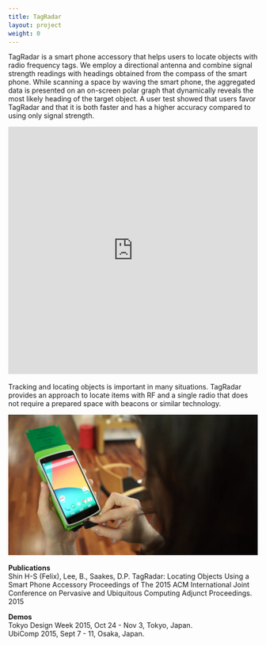 ```yaml
---
title: TagRadar
layout: project
weight: 0
---
```

TagRadar is a smart phone accessory that helps users to
locate objects with radio frequency tags. We employ a
directional antenna and combine signal strength readings
with headings obtained from the compass of the smart
phone. While scanning a space by waving the smart
phone, the aggregated data is presented on an on-screen
polar graph that dynamically reveals the most likely
heading of the target object. A user test showed that
users favor TagRadar and that it is both faster and has a
higher accuracy compared to using only signal strength.

<iframe src="https://player.vimeo.com/video/138178621" width="100%" height="500" frameborder="0" webkitallowfullscreen mozallowfullscreen allowfullscreen></iframe>

Tracking and locating objects is important in many
situations. TagRadar provides an approach to locate items with RF
and a single radio that does not require a prepared space
with beacons or similar technology.

![](<img/tag_radar_phone.jpg>)

**Publications**   
Shin H-S (Felix), Lee, B., Saakes, D.P. TagRadar: Locating Objects Using a Smart Phone Accessory Proceedings of The 2015 ACM International Joint Conference on Pervasive and Ubiquitous Computing Adjunct Proceedings. 2015

**Demos**   
Tokyo Design Week 2015, Oct 24 - Nov 3, Tokyo, Japan.   
UbiComp 2015, Sept 7 - 11, Osaka, Japan.   


